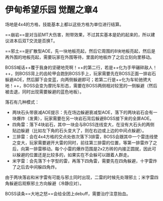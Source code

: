 # 伊甸希望乐园 觉醒之章4

场地是4x4的方格，技能基本上都以这些方格为单位进行结算。

==崩岩==是对当前MT大伤害，附带<Status :id="493" name="物理受伤加重" />效果，不过其实基本是奶的起来的，所以建议进本后双T交流是否换T。

==邪土==是扩散型AOE，先一块地板亮起，然后它周围的8块地板亮起，然后是再外围的地板亮起，需要玩家在外围等待，里面的地板炸了之后立刻向里移动。

BOSS喊话++覆于我身的坚硬地壳啊！++的第二行，若是++化为手甲碾碎敌人！++，则BOSS背上的齿轮甲会跑到BOSS手上，玩家需要先在BOSS正面一排岩石躲避AOE，然后脚下会变蓝，向两侧躲避即可；若第二行是++化为车轮驰骋大地！++，BOSS会变为摩托车形态，需要在BOSS两侧相对较宽的一侧躲避（然后被击退，同时出现需要躲避的蓝色地板）。

落石有几种模式：

* 两块石头带衰减AOE提示：先在场边躲避衰减型AOE，落下的两块岩石会有一块爆炸（发黄），玩家需要在另一块岩石背后躲避BOSS接下来的全屏AOE。
* 四角雷：落下4块岩石，其中一块会与BOSS连线变大，在没有大石头的两侧贴边躲避（比如左下角的石头变大了，则在右边或上边的中间点躲避）。
* 三排雷：会在4x4方格的交点处依次落下3排雷，BOSS会跟其中一个雷连线使之变大，玩家需要避开大雷的同时，前往第三排雷的位置，等第一排雷炸了之后，向第一排雷移动。每个小雷的爆炸范围是2x2方砖的内接正圆就，因此可以躲避的位置还是比较多的，如果实在不会躲可以跟着人群走。
* 米字雷：会先落下十字型的雷，再落下四角雷，需要先在四角躲避，十字雷炸了之后去中间躲四角炸。

由于两块落岩和米字雷有可能与邪土同时出现，二雷的时候先处理邪土；米字雷四角躲避后观察邪土方向躲避（冷静应对）。

BOSS读条==大地之怒==会给全团上<Status :id="1474" name="污泥" />debuff，需要治疗注意抬血。